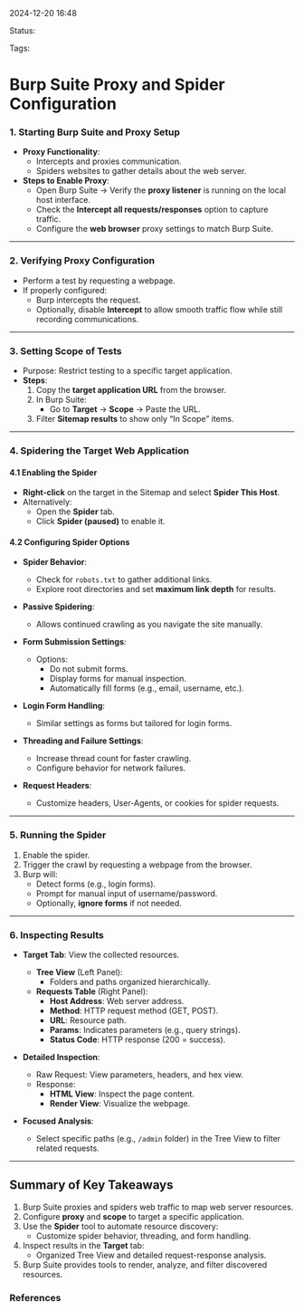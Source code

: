 2024-12-20 16:48

Status:

Tags:

# Burp Suite Proxy and Spider Configuration
### **1. Starting Burp Suite and Proxy Setup**

- **Proxy Functionality**:
    - Intercepts and proxies communication.
    - Spiders websites to gather details about the web server.
- **Steps to Enable Proxy**:
    - Open Burp Suite → Verify the **proxy listener** is running on the local host interface.
    - Check the **Intercept all requests/responses** option to capture traffic.
    - Configure the **web browser** proxy settings to match Burp Suite.

---

### **2. Verifying Proxy Configuration**

- Perform a test by requesting a webpage.
- If properly configured:
    - Burp intercepts the request.
    - Optionally, disable **Intercept** to allow smooth traffic flow while still recording communications.

---

### **3. Setting Scope of Tests**

- Purpose: Restrict testing to a specific target application.
- **Steps**:
    1. Copy the **target application URL** from the browser.
    2. In Burp Suite:
        - Go to **Target** → **Scope** → Paste the URL.
    3. Filter **Sitemap results** to show only “In Scope” items.

---

### **4. Spidering the Target Web Application**

#### **4.1 Enabling the Spider**

- **Right-click** on the target in the Sitemap and select **Spider This Host**.
- Alternatively:
    - Open the **Spider** tab.
    - Click **Spider (paused)** to enable it.

#### **4.2 Configuring Spider Options**

- **Spider Behavior**:
    
    - Check for `robots.txt` to gather additional links.
    - Explore root directories and set **maximum link depth** for results.
- **Passive Spidering**:
    
    - Allows continued crawling as you navigate the site manually.
- **Form Submission Settings**:
    
    - Options:
        - Do not submit forms.
        - Display forms for manual inspection.
        - Automatically fill forms (e.g., email, username, etc.).
- **Login Form Handling**:
    
    - Similar settings as forms but tailored for login forms.
- **Threading and Failure Settings**:
    
    - Increase thread count for faster crawling.
    - Configure behavior for network failures.
- **Request Headers**:
    
    - Customize headers, User-Agents, or cookies for spider requests.

---

### **5. Running the Spider**

1. Enable the spider.
2. Trigger the crawl by requesting a webpage from the browser.
3. Burp will:
    - Detect forms (e.g., login forms).
    - Prompt for manual input of username/password.
    - Optionally, **ignore forms** if not needed.

---

### **6. Inspecting Results**

- **Target Tab**: View the collected resources.
    
    - **Tree View** (Left Panel):
        - Folders and paths organized hierarchically.
    - **Requests Table** (Right Panel):
        - **Host Address**: Web server address.
        - **Method**: HTTP request method (GET, POST).
        - **URL**: Resource path.
        - **Params**: Indicates parameters (e.g., query strings).
        - **Status Code**: HTTP response (200 = success).
- **Detailed Inspection**:
    
    - Raw Request: View parameters, headers, and hex view.
    - Response:
        - **HTML View**: Inspect the page content.
        - **Render View**: Visualize the webpage.
- **Focused Analysis**:
    
    - Select specific paths (e.g., `/admin` folder) in the Tree View to filter related requests.

---

## **Summary of Key Takeaways**

1. Burp Suite proxies and spiders web traffic to map web server resources.
2. Configure **proxy** and **scope** to target a specific application.
3. Use the **Spider** tool to automate resource discovery:
    - Customize spider behavior, threading, and form handling.
4. Inspect results in the **Target** tab:
    - Organized Tree View and detailed request-response analysis.
5. Burp Suite provides tools to render, analyze, and filter discovered resources.





### References
